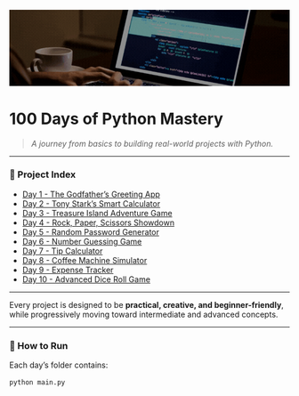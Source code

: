 ![Banner](https://raw.githubusercontent.com/hnnthecore/100DaysOfPythonMastery/refs/heads/main/assets/hnnthecode.gif)

# 100 Days of Python Mastery

> *A journey from basics to building real-world projects with Python.*

---

### 📅 Project Index

- [Day 1 - The Godfather’s Greeting App](01_day/)
- [Day 2 - Tony Stark’s Smart Calculator](02_day/)
- [Day 3 - Treasure Island Adventure Game](03_day/)
- [Day 4 - Rock, Paper, Scissors Showdown](04_day/)
- [Day 5 - Random Password Generator](05_day/)
- [Day 6 - Number Guessing Game](06_day/)
- [Day 7 - Tip Calculator](07_day/)
- [Day 8 - Coffee Machine Simulator](08_day/)
- [Day 9 - Expense Tracker](09_day/)
- [Day 10 - Advanced Dice Roll Game](10_day/)

--- 

Every project is designed to be **practical, creative, and beginner-friendly**,  
while progressively moving toward intermediate and advanced concepts.

---

### 🚀 How to Run
Each day’s folder contains:
```bash
python main.py
